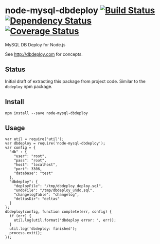 # node-mysql-dbdeploy [![Build Status](https://travis-ci.org/simnix/node-mysql-dbdeploy.svg?branch=master)](https://travis-ci.org/simnix/node-mysql-dbdeploy.svg?branch=master) [![Dependency Status](https://david-dm.org/simnix/node-mysql-dbdeploy.svg)](https://david-dm.org/simnix/node-mysql-dbdeploy.svg) [![Coverage Status](https://img.shields.io/coveralls/simnix/node-mysql-dbdeploy.svg)](https://coveralls.io/r/simnix/node-mysql-dbdeploy.svg?branch=master)

MySQL DB Deploy for Node.js

See http://dbdeploy.com for concepts.

## Status

Initial draft of extracting this package from project code. Similar to the ```dbdeploy``` npm package.

## Install

```
npm install --save node-mysql-dbdeploy
```

## Usage

```
var util = require('util');
var dbdeploy = require('node-mysql-dbdeploy');
var config = {
  "db" : {
    "user": "root",
    "pass": "root",
    "host": "localhost",
    "port": 3306,
    "database": "test"
  },
  "dbdeploy": {
    "deployFile": "/tmp/dbdeploy_deploy.sql",
    "undoFile": "/tmp/dbdeploy_undo.sql",
    "changelogTable": "changelog",
    "deltasDir": "deltas"
  }
};
dbdeploy(config, function complete(err, config) {
  if (err) {
    util.log(util.format('dbdeploy error: ', err));
  }
  util.log('dbdeploy: finished');
  process.exit();
});
```
